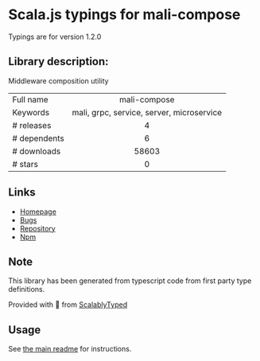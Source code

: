 
# Scala.js typings for mali-compose

Typings are for version 1.2.0

## Library description:
Middleware composition utility

|                    |                 |
| ------------------ | :-------------: |
| Full name          | mali-compose |
| Keywords           | mali, grpc, service, server, microservice |
| # releases         | 4 |
| # dependents       | 6 |
| # downloads        | 58603 |
| # stars            | 0 |

## Links
- [Homepage](https://github.com/malijs/mali-compose)
- [Bugs](https://github.com/malijs/mali-compose/issues)
- [Repository](https://github.com/malijs/mali-compose)
- [Npm](https://www.npmjs.com/package/mali-compose)
    


## Note
This library has been generated from typescript code from first party type definitions.

Provided with :purple_heart: from [ScalablyTyped](https://github.com/oyvindberg/ScalablyTyped)

## Usage
See [the main readme](../../readme.md) for instructions.


